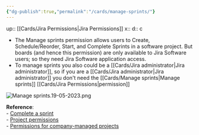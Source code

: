 ```yaml
---
{"dg-publish":true,"permalink":"/cards/manage-sprints/"}
---
```


up:: [[Cards/Jira Permissions\|Jira Permissions]] 
x:: 
d:: c 

- The Manage sprints permission allows users to Create, Schedule/Reorder, Start, and Complete Sprints in a software project. But boards (and hence this permission) are only available to Jira Software users; so they need Jira Software application access.
- To manage sprints you also could be a [[Cards/Jira administrator\|Jira administrator]], so if you are a [[Cards/Jira administrator\|Jira administrator]] you don't need the [[Cards/Manage sprints\|Manage sprints]] [[Cards/Jira Permissions\|permission]] 

![Manage sprints.19-05-2023.png](/img/user/Extras/Images/Manage%20sprints.19-05-2023.png)

**Reference**:  
- [Complete a sprint](https://support.atlassian.com/jira-software-cloud/docs/complete-a-sprint/)  
- [Project permissions](https://support.atlassian.com/jira-service-management-cloud/docs/overview-of-jira-cloud-permissions/#Permissionsoverview-Projectpermissions)  
- [Permissions for company-managed projects](https://support.atlassian.com/jira-cloud-administration/docs/permissions-for-company-managed-projects/)
